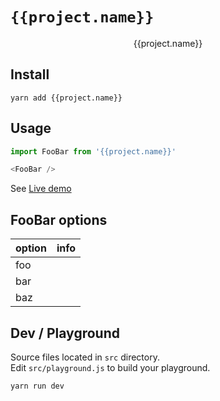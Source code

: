 # `{{project.name}}`

<!--- Hero Image
<p align="center">
  <img width="300" alt="hero" src="">
</p>
-->
<p align="center">
  {{project.name}}
</p>
<!--- NPM badges
<p align="center">
  <a href="https://www.npmjs.com/package/@cypherlab/{{project.name}}">
    <img alt="npm version" src="https://img.shields.io/npm/v/{{project.name}}">
  </a>
  <img alt="lisence" src="https://img.shields.io/npm/l/{{project.name}}">
</p>
-->


## Install
```
yarn add {{project.name}}
```


## Usage 

```js
import FooBar from '{{project.name}}'

<FooBar />
```

See [Live demo](https://raw.githack.com/{{project.ns1}}/{{project.ns2}}/master/index.html)  



## FooBar options

| option        | info                                                            |
|---------------|-----------------------------------------------------------------|
| foo           |                                                                 |
| bar           |                                                                 |
| baz           |                                                                 |



## Dev / Playground 

Source files located in `src` directory.   
Edit `src/playground.js` to build your playground.

```js
yarn run dev
```